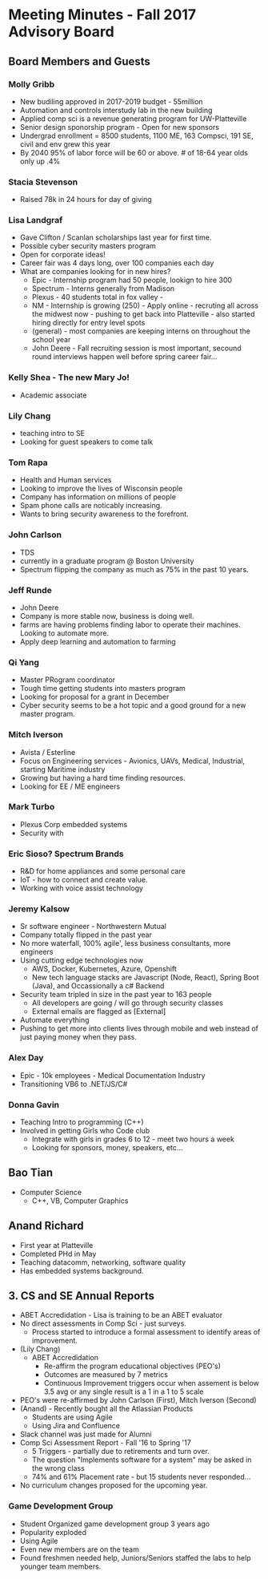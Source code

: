 # Meeting Minutes - Fall 2017 Advisory Board
## Board Members and Guests
### Molly Gribb
* New budiling approved in 2017-2019 budget - 55million
* Automation and controls interstudy lab in the new building
* Applied comp sci is a revenue generating program for UW-Platteville
* Senior design sponorship program - Open for new sponsors
* Undergrad enrollment = 8500 students, 1100 ME, 163 Compsci, 191 SE, civil and env grew this year
* By 2040 95% of labor force will be 60 or above. # of 18-64 year olds only up .4%

### Stacia Stevenson
* Raised 78k in 24 hours for day of giving

### Lisa Landgraf
* Gave Clifton / Scanlan scholarships last year for first time.
* Possible cyber security masters program
* Open for corporate ideas!
* Career fair was 4 days long, over 100 companies each day
* What are companies looking for in new hires?
    * Epic - Internship program had 50 people, lookign to hire 300
    * Spectrum - Interns generally from Madison
    * Plexus - 40 students total in fox valley - 
    * NM - Internship is growing (250) - Apply online - recruting all across the midwest now - pushing to get back into Platteville - also started hiring directly for entry level spots
    * (general) - most companies are keeping interns on throughout the school year
    * John Deere - Fall recruiting session is most important, secound round interviews happen well before spring career fair...

### Kelly Shea - The new Mary Jo!
* Academic associate

### Lily Chang
* teaching intro to SE
* Looking for guest speakers to come talk

### Tom Rapa
* Health and Human services
* Looking to improve the lives of Wisconsin people
* Company has information on millions of people
* Spam phone calls are noticably increasing.
* Wants to bring security awareness to the forefront.

### John Carlson
* TDS
* currently in a graduate program @ Boston University
* Spectrum flipping the company as much as 75% in the past 10 years.

### Jeff Runde
* John Deere
* Company is more stable now, business is doing well.
* farms are having problems finding labor to operate their machines. Looking to automate more.
* Apply deep learning and automation to farming

### Qi Yang
* Master PRogram coordinator
* Tough time getting students into masters program
* Looking for proposal for a grant in December
* Cyber security seems to be a hot topic and a good ground for a new master program.

### Mitch Iverson
* Avista / Esterline
* Focus on Engineering services - Avionics, UAVs, Medical, Industrial, starting Maritime industry
* Growing but having a hard time finding resources.
* Looking for EE / ME engineers

### Mark Turbo
* Plexus Corp embedded systems
* Security with 

### Eric Sioso? Spectrum Brands
* R&D for home appliances and some personal care
* IoT - how to connect and create value. 
* Working with voice assist technology

### Jeremy Kalsow
* Sr software engineer - Northwestern Mutual
* Company totally flipped in the past year
* No more waterfall, 100% agile', less business consultants, more engineers
* Using cutting edge technologies now 
    * AWS, Docker, Kubernetes, Azure, Openshift
    * New tech language stacks are Javascript (Node, React), Spring Boot (Java), and Occassionally a c# Backend
* Security team tripled in size in the past year to 163 people
    * All developers are going / will go through security classes
    * External emails are flagged as [External]
* Automate everything
* Pushing to get more into clients lives through mobile and web instead of just paying money when they pass.

### Alex Day
* Epic - 10k employees - Medical Documentation Industry
* Transitioning VB6 to .NET/JS/C#

### Donna Gavin 
* Teaching Intro to programming (C++)
* Involved in getting Girls who Code club
    * Integrate with girls in grades 6 to 12 - meet two hours a week
    * Looking for sponsors, money, speakers, etc...

## Bao Tian
* Computer Science
    * C++, VB, Computer Graphics

## Anand Richard
* First year at Platteville
* Completed PHd in May
* Teaching datacomm, networking, software quality
* Has embedded systems background.


## 3. CS and SE Annual Reports
* ABET Accredidation - Lisa is training to be an ABET evaluator
* No direct assessments in Comp Sci - just surveys.
    * Process started to introduce a formal assessment to identify areas of improvement.
* (Lily Chang) 
    * ABET Accredidation
        * Re-affirm the program educational objectives (PEO's)
        * Outcomes are measured by 7 metrics
        * Continuous Improvement triggers occur when assement is below 3.5 avg or any single result is a 1 in a 1 to 5 scale
* PEO's were re-affirmed by John Carlson (First), Mitch Iverson (Second)
* (Anand) - Recently bought all the Atlassian Products
    * Students are using Agile
    * Using Jira and Confluence
* Slack channel was just made for Alumni
* Comp Sci Assessment Report - Fall '16 to Spring '17
    * 5 Triggers - partially due to retirements and turn over.
    * The question "Implements software for a system" may be asked in the wrong class
    * 74% and 61% Placement rate - but 15 students never responded...
* No curriculum changes proposed for the upcoming year.


### Game Development Group
* Student Organized game development group 3 years ago
* Popularity exploded
* Using Agile 
* Even new members are on the team 
* Found freshmen needed help, Juniors/Seniors staffed the labs to help younger team members.
